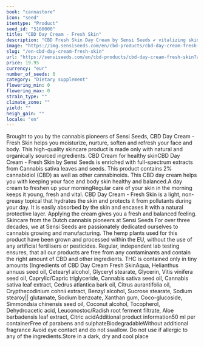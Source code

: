 ```yaml
---
book: "cannastore"
icon: "seed"
itemtype: "Product"
seed_id: "5160000"
title: "CBD Day Cream - Fresh Skin"
description: "CBD Fresh Skin Day Cream by Sensi Seeds ✔ vitalizing skin protection with cannabidiol ✔ for face and body ✔ 100% organic ✔ only natural ingredients"
image: "https://img.sensiseeds.com/en/cbd-products/cbd-day-cream-fresh-skin-image.png"
slug: "/en-cbd-day-cream-fresh-skin"
url: "https://sensiseeds.com/en/cbd-products/cbd-day-cream-fresh-skin?a_aid=cannastore"
price: 19.95
currency: "eur"
number_of_seeds: 0
category: "Dietary supplement"
flowering_min: 0
flowering_max: 0
strain_type: ""
climate_zone: ""
yield: ""
heigh_gain: ""
locale: "en"
---
```

Brought to you by the cannabis pioneers of Sensi Seeds, CBD Day Cream - Fresh Skin helps you moisturize, nurture, soften and refresh your face and body. This high-quality skincare product is made only with natural and organically sourced ingredients. CBD Cream for healthy skinCBD Day Cream - Fresh Skin by Sensi Seeds is enriched with full-spectrum extracts from Cannabis sativa leaves and seeds. This product contains 2% cannabidiol (CBD) as well as other cannabinoids. This CBD day cream helps you with keeping your face and body skin healthy and balanced.A day cream to freshen up your morningRegular care of your skin in the morning keeps it young, fresh and vital. CBD Day Cream - Fresh Skin is a light, non-greasy topical that hydrates the skin and protects it from pollutants during your day. It is easily absorbed by the skin and encases it with a natural protective layer. Applying the cream gives you a fresh and balanced feeling. Skincare from the Dutch cannabis pioneers at Sensi Seeds For over three decades, we at Sensi Seeds are passionately dedicated ourselves to cannabis growing and manufacturing. The hemp plants used for this product have been grown and processed within the EU, without the use of any artificial fertilisers or pesticides. Regular, independent lab testing ensures, that all our products are free from any contaminants and contain the right amount of CBD and other ingredients. THC is contained only in tiny amounts (Ingredients of CBD Day Cream Fresh SkinAqua, Helianthus annuus seed oil, Cetearyl alcohol, Glyceryl stearate, Glycerin, Vitis vinifera seed oil, Caprylic/Capric triglyceride, Cannabis sativa seed oil, Cannabis sativa leaf extract, Cedrus atlantica bark oil, Citrus aurantifolia oil, Crypthecodinium cohnii extract, Benzyl alcohol, Sucrose stearate, Sodium stearoy|| glutamate, Sodium benzoate, Xanthan gum, Coco-glucoside, Simmondsia chinensis seed oil, Coconut alcohol, Tocopherol, Dehydroacetic acid, Leuconostoc/Radish root ferment filtrate, Aloe barbadensis leaf extract, Citric acidAdditional product information50 ml per containerFree of parabens and sulphateBiodegradableWithout additional fragrance Avoid eye contact and do not swallow. Do not use if allergic to any of the ingredients.Store in a dark, dry and cool place
